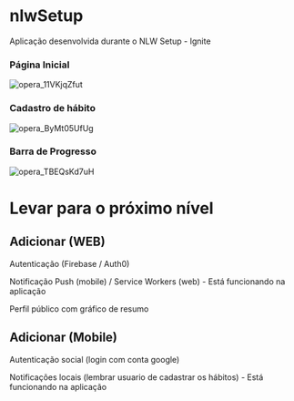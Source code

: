 # nlwSetup
Aplicação desenvolvida durante o NLW Setup - Ignite  

### Página Inicial
![opera_11VKjqZfut](https://user-images.githubusercontent.com/52801509/216751879-10f60a14-724d-46f4-bfa5-8acea36db2e7.png)

### Cadastro de hábito
![opera_ByMt05UfUg](https://user-images.githubusercontent.com/52801509/216751941-ac7c9386-ab5f-42d0-ad34-3c83dd44dd58.gif)

### Barra de Progresso
![opera_TBEQsKd7uH](https://user-images.githubusercontent.com/52801509/216751998-f3328dbd-0150-461c-a728-03dd35a1e4e6.gif)

# Levar para o próximo nível

## Adicionar (WEB)
Autenticação (Firebase / Auth0)

Notificação Push (mobile) / Service Workers (web) - Está funcionando na aplicação

Perfil público com gráfico de resumo

## Adicionar (Mobile)
Autenticação social (login com conta google)

Notificações locais (lembrar usuario de cadastrar os hábitos) - Está funcionando na aplicação


